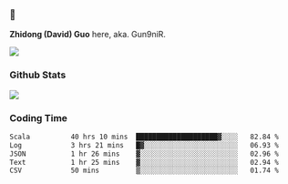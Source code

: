 ### 👋 

**Zhidong (David) Guo** here, aka. Gun9niR.

![](https://komarev.com/ghpvc/?username=Gun9niR&label=Total+Views)

### Github Stats

<img src="https://github-readme-stats.vercel.app/api?username=Gun9niR&count_private=true&show_icons=true&theme=vue-dark&hide_title=true">

### Coding Time

<!--START_SECTION:waka-->

```txt
Scala          40 hrs 10 mins  ████████████████████▓░░░░   82.84 %
Log            3 hrs 21 mins   █▓░░░░░░░░░░░░░░░░░░░░░░░   06.93 %
JSON           1 hr 26 mins    ▓░░░░░░░░░░░░░░░░░░░░░░░░   02.96 %
Text           1 hr 25 mins    ▓░░░░░░░░░░░░░░░░░░░░░░░░   02.94 %
CSV            50 mins         ▒░░░░░░░░░░░░░░░░░░░░░░░░   01.74 %
```

<!--END_SECTION:waka-->

